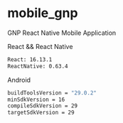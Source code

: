 # mobile_gnp
GNP React Native Mobile Application

React && React Native
```bash
React: 16.13.1
ReactNative: 0.63.4
```

Android
```bash
buildToolsVersion = "29.0.2"
minSdkVersion = 16
compileSdkVersion = 29
targetSdkVersion = 29
```


